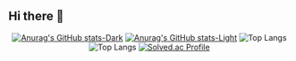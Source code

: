 ## Hi there 👋

<div align="center">
  
  [![Anurag's GitHub stats-Dark](https://github-readme-stats.vercel.app/api?username=49ehyeon42&show_icons=true&theme=dark#gh-dark-mode-only)](https://github.com/anuraghazra/github-readme-stats#gh-dark-mode-only)
  [![Anurag's GitHub stats-Light](https://github-readme-stats.vercel.app/api?username=49ehyeon42&show_icons=true&theme=default#gh-light-mode-only)](https://github.com/anuraghazra/github-readme-stats#gh-light-mode-only)
  ![Top Langs](https://github-readme-stats.vercel.app/api/top-langs/?username=49ehyeon42&layout=compact&show_icons=true&theme=dark#gh-dark-mode-only)
  ![Top Langs](https://github-readme-stats.vercel.app/api/top-langs/?username=49ehyeon42&layout=compact&show_icons=true&theme=default#gh-light-mode-only)
  [![Solved.ac Profile](http://mazassumnida.wtf/api/v2/generate_badge?boj=49ehyeon42)](https://solved.ac/49ehyeon42)
</div>
